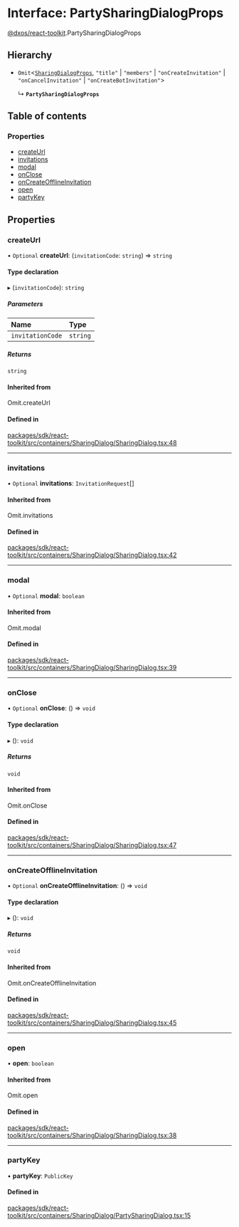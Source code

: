 # Interface: PartySharingDialogProps

[@dxos/react-toolkit](../modules/dxos_react_toolkit.md).PartySharingDialogProps

## Hierarchy

- `Omit`<[`SharingDialogProps`](dxos_react_toolkit.SharingDialogProps.md), ``"title"`` \| ``"members"`` \| ``"onCreateInvitation"`` \| ``"onCancelInvitation"`` \| ``"onCreateBotInvitation"``\>

  ↳ **`PartySharingDialogProps`**

## Table of contents

### Properties

- [createUrl](dxos_react_toolkit.PartySharingDialogProps.md#createurl)
- [invitations](dxos_react_toolkit.PartySharingDialogProps.md#invitations)
- [modal](dxos_react_toolkit.PartySharingDialogProps.md#modal)
- [onClose](dxos_react_toolkit.PartySharingDialogProps.md#onclose)
- [onCreateOfflineInvitation](dxos_react_toolkit.PartySharingDialogProps.md#oncreateofflineinvitation)
- [open](dxos_react_toolkit.PartySharingDialogProps.md#open)
- [partyKey](dxos_react_toolkit.PartySharingDialogProps.md#partykey)

## Properties

### createUrl

• `Optional` **createUrl**: (`invitationCode`: `string`) => `string`

#### Type declaration

▸ (`invitationCode`): `string`

##### Parameters

| Name | Type |
| :------ | :------ |
| `invitationCode` | `string` |

##### Returns

`string`

#### Inherited from

Omit.createUrl

#### Defined in

[packages/sdk/react-toolkit/src/containers/SharingDialog/SharingDialog.tsx:48](https://github.com/dxos/dxos/blob/e3b936721/packages/sdk/react-toolkit/src/containers/SharingDialog/SharingDialog.tsx#L48)

___

### invitations

• `Optional` **invitations**: `InvitationRequest`[]

#### Inherited from

Omit.invitations

#### Defined in

[packages/sdk/react-toolkit/src/containers/SharingDialog/SharingDialog.tsx:42](https://github.com/dxos/dxos/blob/e3b936721/packages/sdk/react-toolkit/src/containers/SharingDialog/SharingDialog.tsx#L42)

___

### modal

• `Optional` **modal**: `boolean`

#### Inherited from

Omit.modal

#### Defined in

[packages/sdk/react-toolkit/src/containers/SharingDialog/SharingDialog.tsx:39](https://github.com/dxos/dxos/blob/e3b936721/packages/sdk/react-toolkit/src/containers/SharingDialog/SharingDialog.tsx#L39)

___

### onClose

• `Optional` **onClose**: () => `void`

#### Type declaration

▸ (): `void`

##### Returns

`void`

#### Inherited from

Omit.onClose

#### Defined in

[packages/sdk/react-toolkit/src/containers/SharingDialog/SharingDialog.tsx:47](https://github.com/dxos/dxos/blob/e3b936721/packages/sdk/react-toolkit/src/containers/SharingDialog/SharingDialog.tsx#L47)

___

### onCreateOfflineInvitation

• `Optional` **onCreateOfflineInvitation**: () => `void`

#### Type declaration

▸ (): `void`

##### Returns

`void`

#### Inherited from

Omit.onCreateOfflineInvitation

#### Defined in

[packages/sdk/react-toolkit/src/containers/SharingDialog/SharingDialog.tsx:45](https://github.com/dxos/dxos/blob/e3b936721/packages/sdk/react-toolkit/src/containers/SharingDialog/SharingDialog.tsx#L45)

___

### open

• **open**: `boolean`

#### Inherited from

Omit.open

#### Defined in

[packages/sdk/react-toolkit/src/containers/SharingDialog/SharingDialog.tsx:38](https://github.com/dxos/dxos/blob/e3b936721/packages/sdk/react-toolkit/src/containers/SharingDialog/SharingDialog.tsx#L38)

___

### partyKey

• **partyKey**: `PublicKey`

#### Defined in

[packages/sdk/react-toolkit/src/containers/SharingDialog/PartySharingDialog.tsx:15](https://github.com/dxos/dxos/blob/e3b936721/packages/sdk/react-toolkit/src/containers/SharingDialog/PartySharingDialog.tsx#L15)
